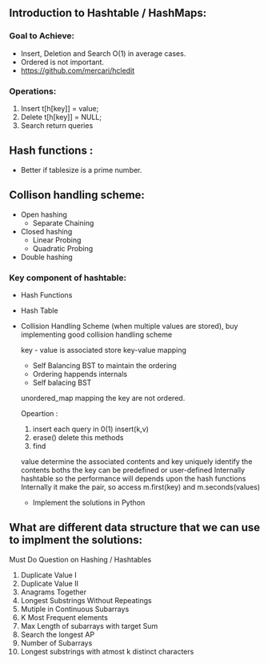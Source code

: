 ## Introduction to Hashtable / HashMaps: 


### Goal to Achieve:
- Insert, Deletion and Search O(1) in average cases. 
- Ordered is not important.
- https://github.com/mercari/hcledit


### Operations:
1. Insert t[h[key]] = value;
2. Delete t[h[key]] = NULL; 
3. Search return queries

## Hash functions : 
- Better if tablesize is a prime number. 


## Collison handling scheme:
- Open hashing 
    - Separate Chaining
- Closed hashing 
    - Linear Probing 
    - Quadratic Probing
- Double hashing
    


### Key component of hashtable: 
- Hash Functions
- Hash Table 
- Collision Handling Scheme  (when multiple values are stored), buy implementing good collision handling scheme

    key - value is associated store key-value mapping 
    - Self Balancing BST to maintain the ordering 
    - Ordering happends internals 
    - Self balacing BST 

    unordered_map mapping the key are not ordered. 
 
    Opeartion :
    1. insert each query in 0(1) insert(k,v)
    2. erase() delete this methods        
    3. find

    value determine the associated contents and key uniquely identify the contents
    boths the key can be predefined or user-defined
    Internally hashtable so the performance will depends upon the hash functions
    Internally it make the pair, so access m.first(key) and m.seconds(values)

    - Implement the solutions in Python 

## What are different data structure that we can use to implment the solutions: 


Must Do Question on Hashing / Hashtables 


1. Duplicate Value I 
2. Duplicate Value II 
3. Anagrams Together 
4. Longest Substrings Without Repeatings 
5. Mutiple in Continuous Subarrays 
6. K Most Frequent elements 
7. Max Length of subarrays with target Sum 
8. Search the longest AP 
9. Number of Subarrays 
10. Longest substrings with atmost k distinct characters 
